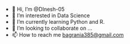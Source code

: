 - 👋 Hi, I’m @DInesh-05
- 👀 I’m interested in Data Science
- 🌱 I’m currently learning Python and R.
- 💞️ I’m looking to collaborate on ...
- 📫 How to reach me bagrania385@gmail.com

<!---
DInesh-05/DInesh-05 is a ✨ special ✨ repository because its `README.md` (this file) appears on your GitHub profile.
You can click the Preview link to take a look at your changes.
--->
